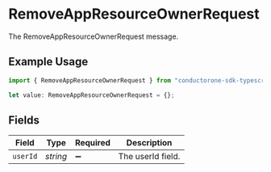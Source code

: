 # RemoveAppResourceOwnerRequest

The RemoveAppResourceOwnerRequest message.

## Example Usage

```typescript
import { RemoveAppResourceOwnerRequest } from "conductorone-sdk-typescript/sdk/models/shared";

let value: RemoveAppResourceOwnerRequest = {};
```

## Fields

| Field              | Type               | Required           | Description        |
| ------------------ | ------------------ | ------------------ | ------------------ |
| `userId`           | *string*           | :heavy_minus_sign: | The userId field.  |